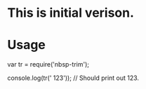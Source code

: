 # This is initial verison.

# Usage
 var tr = require('nbsp-trim');
 
 console.log(tr('&nbsp;123'));	// Should print out 123.
